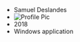 * Samuel Deslandes
* ![Profile Pic](http://puu.sh/mVET6/a20d7dbda8.png)
* 2018
* Windows application